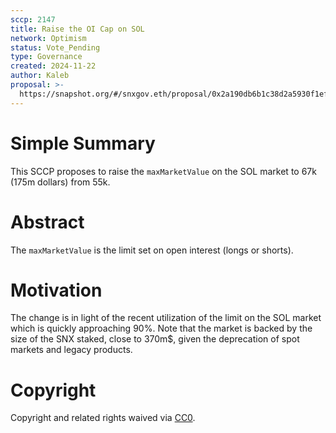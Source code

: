 ```yaml
---
sccp: 2147
title: Raise the OI Cap on SOL
network: Optimism
status: Vote_Pending
type: Governance
created: 2024-11-22
author: Kaleb
proposal: >-
  https://snapshot.org/#/snxgov.eth/proposal/0x2a190db6b1c38d2a5930f1efb4cec4af602e0eb8b697579edb6fe005543f60ad
---
```


# Simple Summary

This SCCP proposes to raise the `maxMarketValue` on the SOL market to 67k (175m dollars) from 55k.

# Abstract

The `maxMarketValue` is the limit set on open interest (longs or shorts).

# Motivation

The change is in light of the recent utilization of the limit on the SOL market which is quickly approaching 90%. Note that the market is backed by the size of the SNX staked, close to 370m$, given the deprecation of spot markets and legacy products.


# Copyright
Copyright and related rights waived via [CC0](https://creativecommons.org/publicdomain/zero/1.0/).
